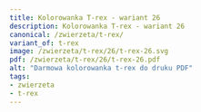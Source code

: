 ```yaml
---
title: Kolorowanka T-rex - wariant 26
description: Kolorowanka T-rex - wariant 26
canonical: /zwierzeta/t-rex/
variant_of: t-rex
image: /zwierzeta/t-rex/26/t-rex-26.svg
pdf: /zwierzeta/t-rex/26/t-rex-26.pdf
alt: "Darmowa kolorowanka t-rex do druku PDF"
tags:
- zwierzeta
- t-rex
---
```

